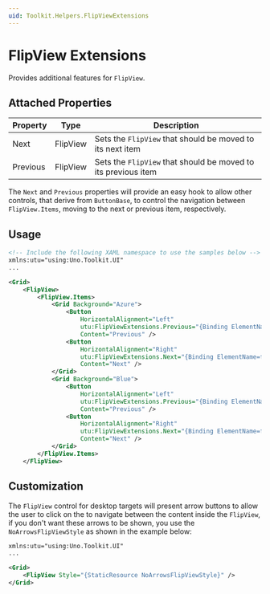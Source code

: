 ```yaml
---
uid: Toolkit.Helpers.FlipViewExtensions
---
```

# FlipView Extensions

Provides additional features for `FlipView`.

## Attached Properties

Property|Type|Description
-|-|-
Next|FlipView| Sets the `FlipView` that should be moved to its next item
Previous|FlipView| Sets the `FlipView` that should be moved to its previous item

The `Next` and `Previous` properties will provide an easy hook to allow other controls, that derive from `ButtonBase`, to control the navigation between `FlipView.Items`, moving to the next or previous item, respectively.

## Usage

```xml
<!-- Include the following XAML namespace to use the samples below -->
xmlns:utu="using:Uno.Toolkit.UI"
...

<Grid>
    <FlipView>
        <FlipView.Items>
            <Grid Background="Azure">
                <Button
                    HorizontalAlignment="Left"
                    utu:FlipViewExtensions.Previous="{Binding ElementName=flipView}"
                    Content="Previous" />
                <Button
                    HorizontalAlignment="Right"
                    utu:FlipViewExtensions.Next="{Binding ElementName=flipView}"
                    Content="Next" />
            </Grid>
            <Grid Background="Blue">
                <Button
                    HorizontalAlignment="Left"
                    utu:FlipViewExtensions.Previous="{Binding ElementName=flipView}"
                    Content="Previous" />
                <Button
                    HorizontalAlignment="Right"
                    utu:FlipViewExtensions.Next="{Binding ElementName=flipView}"
                    Content="Next" />
            </Grid>
        </FlipView.Items>
    </FlipView>
```

## Customization

The `FlipView` control for desktop targets will present arrow buttons to allow the user to click on the to navigate between the content inside the `FlipView`, if you don't want these arrows to be shown, you use the `NoArrowsFlipViewStyle` as shown in the example below:

```xml
xmlns:utu="using:Uno.Toolkit.UI"
...

<Grid>
    <FlipView Style="{StaticResource NoArrowsFlipViewStyle}" />
</Grid>
```
